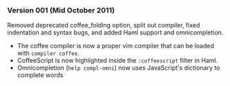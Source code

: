 ### Version 001 (Mid October 2011)

Removed deprecated coffee_folding option, split out compiler, fixed indentation
and syntax bugs, and added Haml support and omnicompletion.

 - The coffee compiler is now a proper vim compiler that can be loaded with
   `compiler coffee`.
 - CoffeeScript is now highlighted inside the `:coffeescript` filter in Haml.
 - Omnicompletion (`help compl-omni`) now uses JavaScript's dictionary to
   complete words
